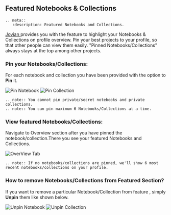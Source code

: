 ## Featured Notebooks & Collections

```eval_rst
.. meta::
   :description: Featured Notebooks and Collections.
```

<a href="https://jovian.ai?utm_source=docs" target=_blank> Jovian </a> provides you with the feature to highlight your Notebooks & Collections on profile overview. Pin your best projects to your profile, so that other people can view them easily. "Pinned Notebooks/Collections" always stays at the top among other projects.

### Pin your Notebooks/Collections:

For each notebook and collection you have been provided with the option to **Pin** it.

  <img src="https://imgur.com/ccxU4QF.png " class="screenshot" alt="Pin Notebook">

  <img src="https://i.imgur.com/0koaVcc.jpg" class="screenshot" alt="Pin Collection">

```eval_rst
.. note:: You cannot pin private/secret notebooks and private collections.
.. note:: You can pin maximum 6 Notebooks/Collections at a time.
```

### View featured Notebooks/Collections:

Navigate to Overview section after you have pinned the notebook/collection.There you see
your featured Notebooks and Collections.

   <img src="https://i.imgur.com/xCj7qrn.jpg" class="screenshot" alt="OverView Tab">

```eval_rst
.. note:: If no notebooks/collections are pinned, we'll show 6 most recent notebooks/collections on your profile.
```

### How to remove Notebooks/Collections from Featured Section?

If you want to remove a particular Notebook/Collection from feature , simply **Unpin** them
like shown below.

  <img src="https://i.imgur.com/wFHEnli.jpg" class="screenshot" alt="Unpin Notebook">

  <img src="https://i.imgur.com/oGwNxD6.jpg" class="screenshot" alt="Unpin Collection">

